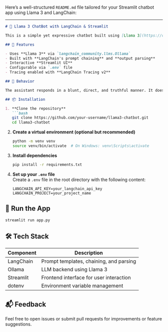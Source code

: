 Here’s a well-structured `README.md` file tailored for your Streamlit chatbot app using Llama 3 and LangChain:

---

```markdown
# 🤖 Llama 3 ChatBot with LangChain & Streamlit

This is a simple yet expressive chatbot built using [Llama 3](https://ollama.com/library/llama3), [LangChain](https://www.langchain.com/), and [Streamlit](https://streamlit.io/). The assistant is designed to be helpful, direct, and a bit rude—perfect for brutally honest answers.

## 🚀 Features

- Uses **Llama 3** via `langchain_community.llms.Ollama`
- Built with **LangChain's prompt chaining** and **output parsing**
- Interactive **Streamlit UI**
- Configurable via `.env` file
- Tracing enabled with **LangChain Tracing v2**

## 🧠 Behavior

The assistant responds in a blunt, direct, and truthful manner. It doesn't sugarcoat answers—ideal for users who prefer no-nonsense responses.

## 📦 Installation

1. **Clone the repository**  
   ```bash
   git clone https://github.com/your-username/llama3-chatbot.git
   cd llama3-chatbot
   ```

2. **Create a virtual environment (optional but recommended)**  
   ```bash
   python -m venv venv
   source venv/bin/activate  # On Windows: venv\Scripts\activate
   ```

3. **Install dependencies**  
   ```bash
   pip install -r requirements.txt
   ```

4. **Set up your `.env` file**  
   Create a `.env` file in the root directory with the following content:
   ```env
   LANGCHAIN_API_KEY=your_langchain_api_key
   LANGCHAIN_PROJECT=your_project_name
   ```

## 🧪 Run the App

```bash
streamlit run app.py
```


## 🛠️ Tech Stack

| Component      | Description                                  |
|----------------|----------------------------------------------|
| LangChain      | Prompt templates, chaining, and parsing      |
| Ollama         | LLM backend using Llama 3                    |
| Streamlit      | Frontend interface for user interaction      |
| dotenv         | Environment variable management              |



## 📬 Feedback

Feel free to open issues or submit pull requests for improvements or feature suggestions.